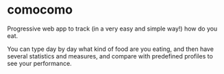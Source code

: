 comocomo
========

Progressive web app to track (in a very easy and simple way!) how do you eat.

You can type day by day what kind of food are you eating, and then have several statistics
and measures, and compare with predefined profiles to see your performance.
